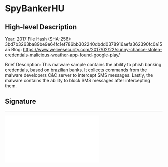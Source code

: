 # SpyBankerHU

## High-level Description

Year: 2017
File Hash (SHA-256): 3bd7b3263ba89be9e64fc1ef786bb302240dbdd0378916aefa362390fc0a15a5
Blog: https://www.welivesecurity.com/2017/02/22/sunny-chance-stolen-credentials-malicious-weather-app-found-google-play/

Brief Description: This malware sample contains the ability to phish banking credentials, based on brazilian banks. It collects commands from the malware developers C&C server to intercept SMS messages. Lastly, the malware contains the ability to block SMS messages after intercepting them.

## Signature
---

![](../img/signatures/spybankerhu.pdf)